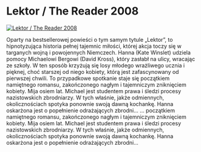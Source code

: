 Lektor / The Reader 2008 
=============
[![Lektor / The Reader 2008 ](http://vidos.pl/images/player.gif)](http://vidos.pl/lektor-the-reader-2008)

 Oparty na bestsellerowej powieści o tym samym tytule „Lektor”, to hipnotyzująca historia pełnej tajemnic miłości, której akcja toczy się w targanych wojną i powojennych Niemczech. Hanna (Kate Winslet) udziela pomocy Michaelowi Bergowi (David Kross), który zasłabł na ulicy, wracając ze szkoły. W ten sposób krzyżują się losy młodego wrażliwego ucznia i pięknej, choć starszej od niego kobiety, którą jest zafascynowany od pierwszej chwili. To przypadkowe spotkanie staje się początkiem namiętnego romansu, zakończonego nagłym i tajemniczym zniknięciem kobiety. Mija osiem lat. Michael jest studentem prawa i śledzi procesy nazistowskich zbrodniarzy. W tych właśnie, jakże odmiennych, okolicznościach spotyka ponownie swoją dawną kochankę. Hanna oskarżona jest o popełnienie odrażających zbrodni...   ... początkiem namiętnego romansu, zakończonego nagłym i tajemniczym zniknięciem kobiety. Mija osiem lat. Michael jest studentem prawa i śledzi procesy nazistowskich zbrodniarzy. W tych właśnie, jakże odmiennych, okolicznościach spotyka ponownie swoją dawną kochankę. Hanna oskarżona jest o popełnienie odrażających zbrodni...
